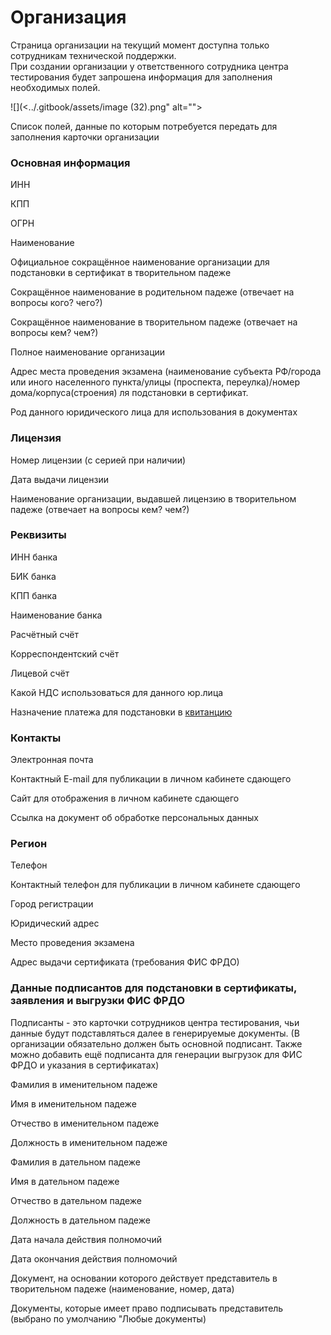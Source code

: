 # Организация

Страница организации  на текущий момент доступна только сотрудникам технической поддержки.\
При создании организации у ответственного сотрудника центра тестирования будет запрошена информация для заполнения необходимых полей.

![](<../.gitbook/assets/image (32).png" alt=""><figcaption></figcaption></figure>

Список полей, данные по которым потребуется передать для заполнения карточки организации

### Основная информация

ИНН&#x20;

КПП&#x20;

ОГРН&#x20;

Наименование

Официальное сокращённое наименование организации для подстановки в сертификат в творительном падеже

Сокращённое наименование в родительном падеже (отвечает на вопросы кого? чего?)

Сокращённое наименование в творительном падеже (отвечает на вопросы кем? чем?)

Полное наименование организации

Адрес места проведения экзамена (наименование субъекта РФ/города или иного населенного пункта/улицы (проспекта, переулка)/номер дома/корпуса(строения) ля подстановки в сертификат.&#x20;

Род данного юридического лица для использования в документах

### Лицензия

Номер лицензии (с серией при наличии)

Дата выдачи лицензии

Наименование организации, выдавшей лицензию в творительном падеже (отвечает на вопросы кем? чем?)

### Реквизиты

ИНН банка

БИК банка

КПП банка

Наименование банка

Расчётный счёт

Корреспондентский счёт

Лицевой счёт

Какой НДС использоваться для данного юр.лица

Назначение платежа для подстановки в [квитанцию](../voprosy/flow-sposoby-oplaty/kak-raspechatat-kvitanciyu-s-qr-kodom-dlya-oplaty.md)

### Контакты

Электронная почта

Контактный E-mail для публикации в личном кабинете сдающего

Сайт для отображения в личном кабинете сдающего

Ссылка на документ об обработке персональных данных

### Регион

Телефон

Контактный телефон для публикации в личном кабинете сдающего

Город регистрации

Юридический адрес

Место проведения экзамена

Адрес выдачи сертификата (требования ФИС ФРДО)&#x20;

### Данные подписантов для подстановки в сертификаты, заявления и выгрузки ФИС ФРДО

Подписанты - это карточки сотрудников центра тестирования, чьи данные будут подставляться далее в генерируемые документы. (В организации обязательно должен быть основной подписант. Также можно добавить ещё  подписанта для генерации выгрузок для ФИС ФРДО и указания в сертификатах)

Фамилия в именительном падеже

Имя в именительном падеже

Отчество в именительном падеже

Должность в именительном падеже

Фамилия в дательном падеже

Имя в дательном падеже

Отчество в дательном падеже

Должность в дательном падеже

Дата начала действия полномочий

Дата окончания действия полномочий

Документ, на основании которого действует представитель в творительном падеже (наименование, номер, дата)

Документы, которые имеет право подписывать представитель (выбрано по умолчанию "Любые документы)
